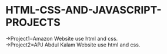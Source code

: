 # HTML-CSS-AND-JAVASCRIPT-PROJECTS
->Project1=Amazon Website use html and css.    
->Project2=APJ Abdul Kalam Website use html and css.   
